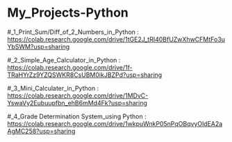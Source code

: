 # My_Projects-Python

#_1_Print_Sum/Diff_of_2_Numbers_in_Python : 
  https://colab.research.google.com/drive/1tGE2J_tRI40BfUZwXhwCFMtFo3uYbSWM?usp=sharing

#_2_Simple_Age_Calculator_in_Python : 
  https://colab.research.google.com/drive/1f-TRaHYrZz9YZQSWKR8CsUBM0ikJBZPd?usp=sharing

#_3_Mini_Calculater_in_Python : 
  https://colab.research.google.com/drive/1MDvC-YswaVy2Eubuupfbn_ehB6mMd4Fk?usp=sharing

#_4_Grade Determination System_using Python : 
  https://colab.research.google.com/drive/1wkpuWnkP05nPqOBqvyOldEA2aAgMC258?usp=sharing
